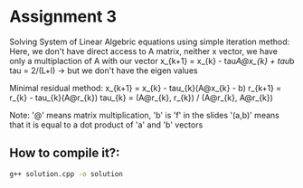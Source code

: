 # Assignment 3

Solving System of Linear Algebric equations using simple iteration method:
Here, we don't have direct access to A matrix, neither x vector, we have only a multiplaction of A with our vector
x_{k+1} = x_{k} - tau*A@x_{k} + tau*b
tau = 2/(L+l) -> but we don't have the eigen values

Minimal residual method:
x_{k+1} = x_{k} - tau_{k}(A@x_{k} - b)
r_{k+1} = r_{k} - tau_{k}(A@r_{k})
tau_{k} = (A@r_{k}, r_{k}) / (A@r_{k}, A@r_{k})


Note: 
  '@' means matrix multiplication, 'b' is 'f' in the slides
  '(a,b)' means that it is equal to a dot product of 'a' and 'b' vectors

## How to compile it?:

```bash
g++ solution.cpp -o solution
```
